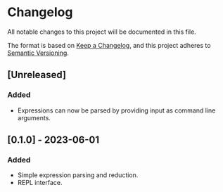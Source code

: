 # Changelog

All notable changes to this project will be documented in this file.

The format is based on [Keep a Changelog](https://keepachangelog.com/en/1.0.0/), and this project
adheres to [Semantic Versioning](https://semver.org/spec/v2.0.0.html).

## [Unreleased]

### Added

- Expressions can now be parsed by providing input as command line arguments.

## [0.1.0] - 2023-06-01

### Added

- Simple expression parsing and reduction.
- REPL interface.
